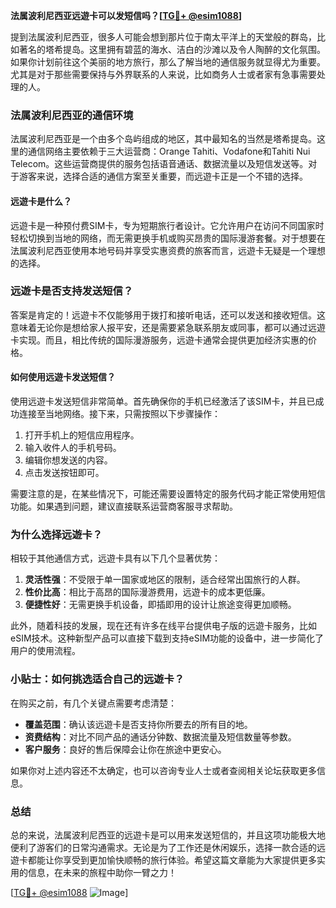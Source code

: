 **法属波利尼西亚远遊卡可以发短信吗？[[TG💪+ @esim1088](https://t.me/s/esim1088)]**

提到法属波利尼西亚，很多人可能会想到那片位于南太平洋上的天堂般的群岛，比如著名的塔希提岛。这里拥有碧蓝的海水、洁白的沙滩以及令人陶醉的文化氛围。如果你计划前往这个美丽的地方旅行，那么了解当地的通信服务就显得尤为重要。尤其是对于那些需要保持与外界联系的人来说，比如商务人士或者家有急事需要处理的人。

### 法属波利尼西亚的通信环境

法属波利尼西亚是一个由多个岛屿组成的地区，其中最知名的当然是塔希提岛。这里的通信网络主要依赖于三大运营商：Orange Tahiti、Vodafone和Tahiti Nui Telecom。这些运营商提供的服务包括语音通话、数据流量以及短信发送等。对于游客来说，选择合适的通信方案至关重要，而远遊卡正是一个不错的选择。

#### 远遊卡是什么？

远遊卡是一种预付费SIM卡，专为短期旅行者设计。它允许用户在访问不同国家时轻松切换到当地的网络，而无需更换手机或购买昂贵的国际漫游套餐。对于想要在法属波利尼西亚使用本地号码并享受实惠资费的旅客而言，远遊卡无疑是一个理想的选择。

### 远遊卡是否支持发送短信？

答案是肯定的！远遊卡不仅能够用于拨打和接听电话，还可以发送和接收短信。这意味着无论你是想给家人报平安，还是需要紧急联系朋友或同事，都可以通过远遊卡实现。而且，相比传统的国际漫游服务，远遊卡通常会提供更加经济实惠的价格。

#### 如何使用远遊卡发送短信？

使用远遊卡发送短信非常简单。首先确保你的手机已经激活了该SIM卡，并且已成功连接至当地网络。接下来，只需按照以下步骤操作：

1. 打开手机上的短信应用程序。
2. 输入收件人的手机号码。
3. 编辑你想发送的内容。
4. 点击发送按钮即可。

需要注意的是，在某些情况下，可能还需要设置特定的服务代码才能正常使用短信功能。如果遇到问题，建议直接联系运营商客服寻求帮助。

### 为什么选择远遊卡？

相较于其他通信方式，远遊卡具有以下几个显著优势：

1. **灵活性强**：不受限于单一国家或地区的限制，适合经常出国旅行的人群。
2. **性价比高**：相比于高昂的国际漫游费用，远遊卡的成本更低廉。
3. **便捷性好**：无需更换手机设备，即插即用的设计让旅途变得更加顺畅。

此外，随着科技的发展，现在还有许多在线平台提供电子版的远遊卡服务，比如eSIM技术。这种新型产品可以直接下载到支持eSIM功能的设备中，进一步简化了用户的使用流程。

### 小贴士：如何挑选适合自己的远遊卡？

在购买之前，有几个关键点需要考虑清楚：

- **覆盖范围**：确认该远遊卡是否支持你所要去的所有目的地。
- **资费结构**：对比不同产品的通话分钟数、数据流量及短信数量等参数。
- **客户服务**：良好的售后保障会让你在旅途中更安心。

如果你对上述内容还不太确定，也可以咨询专业人士或者查阅相关论坛获取更多信息。

### 总结

总的来说，法属波利尼西亚的远遊卡是可以用来发送短信的，并且这项功能极大地便利了游客们的日常沟通需求。无论是为了工作还是休闲娱乐，选择一款合适的远遊卡都能让你享受到更加愉快顺畅的旅行体验。希望这篇文章能为大家提供更多实用的信息，在未来的旅程中助你一臂之力！

[[TG💪+ @esim1088](https://t.me/s/esim1088) ![Image](https://i.postimg.cc/4NQfJmqS/Snipaste-2025-05-13-00-14-12.png)]